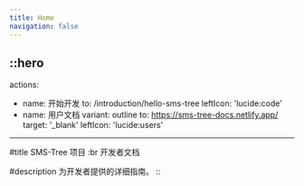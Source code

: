 ```yaml
---
title: Home
navigation: false
---
```


::hero
---
actions:
  - name: 开始开发
    to: /introduction/hello-sms-tree
    leftIcon: 'lucide:code'
  - name: 用户文档
    variant: outline
    to: https://sms-tree-docs.netlify.app/
    target: '_blank'
    leftIcon: 'lucide:users'
---

#title
SMS-Tree 项目
:br
开发者文档

#description
为开发者提供的详细指南。
::
